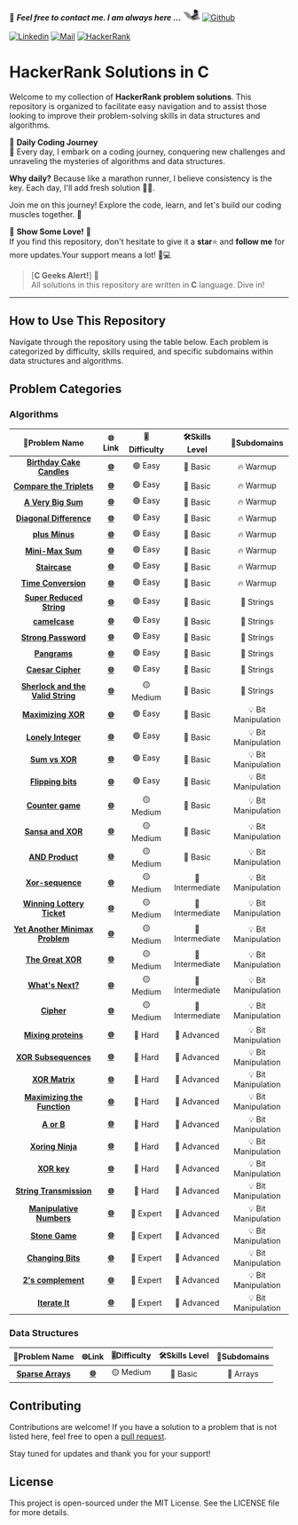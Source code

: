<!-- 

/* -------------------------------------------------------------------- */
/*                                                                      */
/*                          Comments                                    */
/*                                                                      */
/* -------------------------------------------------------------------- */

[1] HypeLink: 
              **<a href="Problem Solving/Algorithms/Basic/Problem 01.c">Problem </a>** 
              **[Problem A](Problem%20Solving/Algorithms/Basic/Problem%2001.c)** 
              ** for bold
              %20 for spaces
[2] emo
              ## Problem Categories

              ### Data Structures
              | Problem Name | Difficulty | Skills Level | Subdomains |
              |:------------:|:----------:|:------------:|:----------:|
              | 📊 **Problem A** | 🟢 Easy | 🌱 Basic | 🔗 Arrays |
              | 📊 **Problem B** | 🟡 Medium | 🚀 Intermediate | 🔗 Linked Lists |
              | 📈 **Problem C** | 🔴 Hard | 🌟 Advanced | 🌲 Trees |
              | ... | ... | ... | ... |

			  - Warmup: 🔥
			  - Implementation: 🛠️
			  - Strings: 🧵
			  - Sorting: 🔢
			  - Search: 🔍
			  - Graph Theory: 🌐
			  - Greedy: 💰
			  - Dynamic Programming: ⏳
			  - Constructive Algorithms: 🏗️
			  - Bit Manipulation: 💡
			  - Recursion: 🔁
			  - Game Theory: 🎲
			  - NP Complete: 🧩
			  - Debugging: 🐞
			  
			  For Data Structures:
			  - Arrays: 🔢
			  - Linked Lists: 🔗
			  - Trees: 🌲
			  - Balanced Trees: ⚖️
			  - Stacks: 📚
			  - Queues: 🚶‍♂️🚶‍♀️
			  - Heap: 🗑️
			  - Disjoint Set: 🧿
			  - Multiple Choice: ✅
			  - Trie: 🌳
			  - Advanced: 🚀
			  
			  Feel free to use these emojis to enhance the visual appeal of your README file and make it more intuitive. Happy coding! 🌟
			  
						  ### Algorithms
						  
						  🔍 Sorting 
						  🌐 Graph Theory 
						  🔄 Dynamic Programming 
			  
			  https://www.hackerrank.com/challenges/birthday-cake-candles/problem
			  Birthday Cake Candles

C
HackerRank
Algorithms
Data Structures
Problem Solving
Coding Challenges
C Programming

Learning C
Computer Science
Educational
-->
📝 ***Feel free to contact me. I am always here ...*** <img src="https://github.com/abd-elarhman/abd-elarhman/blob/main/assets/giphy.gif" width="30">  [![Github](https://img.shields.io/github/followers/abd-elarhman?label=Followers&style=social)](https://github.com/abd-elarhman)<br>
<br> [![Linkedin](https://img.shields.io/badge/LinkedIn-Abdelrahman%20Ahmed-blue?logo=Linkedin&logoColor=blue&labelColor=black)](https://www.linkedin.com/in/-abdelrahman-ahmed//) [![Mail](https://img.shields.io/badge/abdelrahman.ahmed0599@gmail.com-blue?logo=Gmail&logoColor=blue&labelColor=black)](mailto:abdelrahman.ahmed0599@gmail.com) [![HackerRank](https://img.shields.io/badge/HackerRank-abdelrahman_ah30-brightgreen?logo=HackerRank&logoColor=Green&labelColor=black)](https://www.hackerrank.com/profile/abdelrahman_ah30) </br>

# HackerRank Solutions in C

Welcome to my collection of **HackerRank problem solutions**. This repository is organized to facilitate easy navigation and to assist those looking to improve their problem-solving skills in data structures and algorithms.

🚀 **Daily Coding Journey**\
🌟 Every day, I embark on a coding journey, conquering new challenges and unraveling the mysteries of algorithms and data structures.

**Why daily?** Because like a marathon runner, I believe consistency is the key. Each day, I'll add fresh solution 🧠💡.

Join me on this journey! Explore the code, learn, and let's build our coding muscles together. 🤝

🌟 **Show Some Love!** 🌟\
If you find this repository, don't hesitate to give it a **star**⭐️ and **follow me** for more updates.Your support means a lot! 🌟💻


> [**C Geeks Alert!**] 🚨\
> All solutions in this repository are written in **C** language. Dive in!

---

## How to Use This Repository
Navigate through the repository using the table below. Each problem is categorized by difficulty, skills required, and specific subdomains within data structures and algorithms.

## Problem Categories

### Algorithms
|  📝**Problem Name** |  🌐**Link** |  🎚️**Difficulty** | 🛠️**Skills Level** | 📂**Subdomains** |
|:------------:|:----------:|:----------:|:------------:|:----------:|
| **<a href="Problem Solving/Algorithms/Basic/Birthday_Cake_Candles.c">Birthday Cake Candles </a>** | **<a href="https://www.hackerrank.com/challenges/birthday-cake-candles/problem">🌐 </a>** | 🟢 Easy | 🌱 Basic | 🔥 Warmup |
| **<a href="Problem Solving/Algorithms/Basic/Compare_the_Triplets.c">Compare the Triplets </a>** | **<a href="https://www.hackerrank.com/challenges/compare-the-triplets">🌐 </a>** | 🟢 Easy | 🌱 Basic | 🔥 Warmup |
| **<a href="Problem Solving/Algorithms/Basic/A Very Big Sum.c">A Very Big Sum </a>** | **<a href="https://www.hackerrank.com/challenges/a-very-big-sum/problem">🌐 </a>** | 🟢 Easy | 🌱 Basic | 🔥 Warmup |
| **<a href="Problem Solving/Algorithms/Basic/Diagonal Difference.c">Diagonal Difference </a>** | **<a href="https://www.hackerrank.com/challenges/diagonal-difference/problem">🌐 </a>** | 🟢 Easy | 🌱 Basic | 🔥 Warmup |
| **<a href="Problem Solving/Algorithms/Basic/plus Minus.c">plus Minus </a>** | **<a href="https://www.hackerrank.com/challenges/plus-minus/problem">🌐 </a>** | 🟢 Easy | 🌱 Basic | 🔥 Warmup |
| **<a href="Problem Solving/Algorithms/Basic/Mini-Max Sum.c">Mini-Max Sum </a>** | **<a href="https://www.hackerrank.com/challenges/mini-max-sum/problem">🌐 </a>** | 🟢 Easy | 🌱 Basic | 🔥 Warmup |
| **<a href="Problem Solving/Algorithms/Basic/Staircase.c">Staircase </a>** | **<a href="https://www.hackerrank.com/challenges/staircase/problem">🌐 </a>** | 🟢 Easy | 🌱 Basic | 🔥 Warmup |
| **<a href="Problem Solving/Algorithms/Basic/Time Conversion.c">Time Conversion</a>** | **<a href="https://www.hackerrank.com/challenges/time-conversion/problem">🌐 </a>** | 🟢 Easy | 🌱 Basic | 🔥 Warmup |
| **<a href="Problem Solving/Algorithms/Basic/Super Reduced String.c">Super Reduced String </a>** | **<a href="https://www.hackerrank.com/challenges/reduced-string/problem">🌐 </a>** | 🟢 Easy | 🌱 Basic | 🧵 Strings |
| **<a href="Problem Solving/Algorithms/Basic/camelcase.c">camelcase </a>** | **<a href="https://www.hackerrank.com/challenges/camelcase/problem">🌐 </a>** | 🟢 Easy | 🌱 Basic | 🧵 Strings |
| **<a href="Problem Solving/Algorithms/Basic/Strong Password.c">Strong Password </a>** | **<a href="https://www.hackerrank.com/challenges/strong-password/problem">🌐 </a>** | 🟢 Easy | 🌱 Basic | 🧵 Strings |
| **<a href="Problem Solving/Algorithms/Basic/Pangrams.c">Pangrams </a>** | **<a href="https://www.hackerrank.com/challenges/pangrams/problem">🌐 </a>** | 🟢 Easy | 🌱 Basic | 🧵 Strings |
| **<a href="Problem Solving/Algorithms/Basic/Caesar Cipher.c">Caesar Cipher </a>** | **<a href="https://www.hackerrank.com/challenges/caesar-cipher-1/problem">🌐 </a>** | 🟢 Easy | 🌱 Basic | 🧵 Strings |
| **<a href="Problem Solving/Algorithms/Basic/Sherlock and the Valid String.c">Sherlock and the Valid String</a>** | **<a href="https://www.hackerrank.com/challenges/sherlock-and-valid-string/problem">🌐 </a>** |   🟡 Medium | 🌱 Basic | 🧵 Strings |
| **<a href="Problem Solving/Algorithms/Basic/Maximizing XOR.c">Maximizing XOR</a>** | **<a href="https://www.hackerrank.com/challenges/maximizing-xor/problem">🌐 </a>** |   🟢 Easy | 🌱 Basic | 💡 Bit Manipulation |
| **<a href="Problem Solving/Algorithms/Basic/Lonely Integer.c">Lonely Integer</a>** | **<a href="https://www.hackerrank.com/challenges/lonely-integer/problem">🌐 </a>** |   🟢 Easy | 🌱 Basic | 💡 Bit Manipulation |
| **<a href="Problem Solving/Algorithms/Basic/Sum vs XOR.c">Sum vs XOR</a>** | **<a href="https://www.hackerrank.com/challenges/sum-vs-xor/problem">🌐 </a>** |   🟢 Easy | 🌱 Basic | 💡 Bit Manipulation |
| **<a href="Problem Solving/Algorithms/Basic/Flipping bits.c">Flipping bits</a>** | **<a href="https://www.hackerrank.com/challenges/flipping-bits/problem">🌐 </a>** |   🟢 Easy| 🌱 Basic | 💡 Bit Manipulation |
| **<a href="Problem Solving/Algorithms/Basic/Counter game.c">Counter game</a>** | **<a href="https://www.hackerrank.com/challenges/counter-game/problem">🌐 </a>** |  🟡 Medium| 🌱 Basic | 💡 Bit Manipulation |
| **<a href="Problem Solving/Algorithms/Basic/Sansa and XOR.c">Sansa and XOR</a>** | **<a href="https://www.hackerrank.com/challenges/sansa-and-xor/problem">🌐 </a>** |  🟡 Medium| 🌱 Basic | 💡 Bit Manipulation |
| **<a href="Problem Solving/Algorithms/Basic/AND Product.c">AND Product</a>** | **<a href="https://www.hackerrank.com/challenges/and-product/problem">🌐 </a>** |  🟡 Medium| 🌱 Basic | 💡 Bit Manipulation |
| **<a href="Problem Solving/Algorithms/Basic/Xor-sequence.c">Xor-sequence</a>** | **<a href="https://www.hackerrank.com/challenges/xor-se/problem">🌐 </a>** |  🟡 Medium| 🚀 Intermediate | 💡 Bit Manipulation |
| **<a href="Problem Solving/Algorithms/Basic/Winning Lottery Ticket.c">Winning Lottery Ticket</a>** | **<a href="https://www.hackerrank.com/challenges/winning-lottery-ticket/problem">🌐 </a>** |  🟡 Medium| 🚀 Intermediate | 💡 Bit Manipulation |
| **<a href="Problem Solving/Algorithms/Basic/Yet Another Minimax Problem.c">Yet Another Minimax Problem</a>** | **<a href="https://www.hackerrank.com/challenges/yet-another-minimax-problem/problem">🌐 </a>** |  🟡 Medium| 🚀 Intermediate | 💡 Bit Manipulation |
| **<a href="Problem Solving/Algorithms/Basic/The Great XOR.c">The Great XOR</a>** | **<a href="https://www.hackerrank.com/challenges/the-great-xor/problem">🌐 </a>** |  🟡 Medium| 🚀 Intermediate | 💡 Bit Manipulation |
| **<a href="Problem Solving/Algorithms/Basic/What's Next?.c">What's Next?</a>** | **<a href="https://www.hackerrank.com/challenges/whats-next/problem">🌐 </a>** |  🟡 Medium| 🚀 Intermediate | 💡 Bit Manipulation |
| **<a href="Problem Solving/Algorithms/Basic/Cipher.c">Cipher</a>** | **<a href="https://www.hackerrank.com/challenges/cipher/problem">🌐 </a>** |  🟡 Medium| 🚀 Intermediate | 💡 Bit Manipulation |
| **<a href="Problem Solving/Algorithms/Basic/Mixing proteins.c">Mixing proteins</a>** | **<a href="https://www.hackerrank.com/challenges/pmix/problem">🌐 </a>** | 🔴 Hard| 🌟 Advanced | 💡 Bit Manipulation |
| **<a href="Problem Solving/Algorithms/Basic/XOR Subsequences.c">XOR Subsequences</a>** | **<a href="https://www.hackerrank.com/challenges/xor-subsequence/problem">🌐 </a>** | 🔴 Hard| 🌟 Advanced | 💡 Bit Manipulation |
| **<a href="Problem Solving/Algorithms/Basic/XOR Matrix">XOR Matrix</a>** | **<a href="https://www.hackerrank.com/challenges/xor-matrix/problem">🌐 </a>** | 🔴 Hard| 🌟 Advanced | 💡 Bit Manipulation |
| **<a href="Problem Solving/Algorithms/Basic/Maximizing the Function.c">Maximizing the Function</a>** | **<a href="https://www.hackerrank.com/challenges/maximizing-the-function/problem">🌐 </a>** | 🔴 Hard| 🌟 Advanced | 💡 Bit Manipulation |
| **<a href="Problem Solving/Algorithms/Basic/A or B.c">A or B</a>** | **<a href="https://www.hackerrank.com/challenges/aorb/problem">🌐 </a>** | 🔴 Hard| 🌟 Advanced | 💡 Bit Manipulation |
| **<a href="Problem Solving/Algorithms/Basic/Xoring Ninja.c">Xoring Ninja</a>** | **<a href="https://www.hackerrank.com/challenges/xoring-ninja/problem">🌐 </a>** | 🔴 Hard| 🌟 Advanced | 💡 Bit Manipulation |
| **<a href="Problem Solving/Algorithms/Basic/XOR key.c">XOR key</a>** | **<a href="https://www.hackerrank.com/challenges/xor-key/problem">🌐 </a>** | 🔴 Hard| 🌟 Advanced | 💡 Bit Manipulation |
| **<a href="Problem Solving/Algorithms/Basic/String Transmission.c">String Transmission</a>** | **<a href="https://www.hackerrank.com/challenges/string-transmission/problem">🌐 </a>** | 🔴 Hard| 🌟 Advanced | 💡 Bit Manipulation || **<a href="Problem Solving/Algorithms/Basic/Hamming Distance.c">Hamming Distance</a>** | **<a href="https://www.hackerrank.com/challenges/hamming-distance/problem">🌐 </a>** | 🔴 Expert| 🌟 Advanced | 💡 Bit Manipulation |
| **<a href="Problem Solving/Algorithms/Basic/Manipulative Numbers.c">Manipulative Numbers</a>** | **<a href="https://www.hackerrank.com/challenges/manipulative-numbers/problem">🌐 </a>** | 🔴 Expert| 🌟 Advanced | 💡 Bit Manipulation |
| **<a href="Problem Solving/Algorithms/Basic/Stone Game.c">Stone Game</a>** | **<a href="https://www.hackerrank.com/challenges/stonegame/problem">🌐 </a>** | 🔴 Expert| 🌟 Advanced | 💡 Bit Manipulation |
| **<a href="Problem Solving/Algorithms/Basic/Changing Bits.c">Changing Bits</a>** | **<a href="https://www.hackerrank.com/challenges/changing-bits/problem">🌐 </a>** | 🔴 Expert| 🌟 Advanced | 💡 Bit Manipulation |
| **<a href="Problem Solving/Algorithms/Basic/2's complement.c">2's complement</a>** | **<a href="https://www.hackerrank.com/challenges/2s-complement/problem">🌐 </a>** | 🔴 Expert| 🌟 Advanced | 💡 Bit Manipulation |
| **<a href="Problem Solving/Algorithms/Basic/Iterate It.c">Iterate It</a>** | **<a href="https://www.hackerrank.com/challenges/iterate-it/problem">🌐 </a>** | 🔴 Expert| 🌟 Advanced | 💡 Bit Manipulation |


### Data Structures
|  📝**Problem Name** |  🌐**Link** |  🎚️**Difficulty** | 🛠️**Skills Level** | 📂**Subdomains** |
|:------------:|:----------:|:----------:|:------------:|:----------:|
| **<a href="Problem Solving/Data Structures/Basic/Sparse Arrays.c">Sparse Arrays </a>** | **<a href="https://www.hackerrank.com/challenges/sparse-arrays/problem">🌐 </a>** | 🟡 Medium | 🌱 Basic | 🔗 Arrays |


## Contributing
Contributions are welcome! If you have a solution to a problem that is not listed here, feel free to open a <a href="https://github.com/abd-elarhman/HackerRank/pulls">pull request</a></strong>.

Stay tuned for updates and thank you for your support!


## License
This project is open-sourced under the MIT License. See the LICENSE file for more details.
